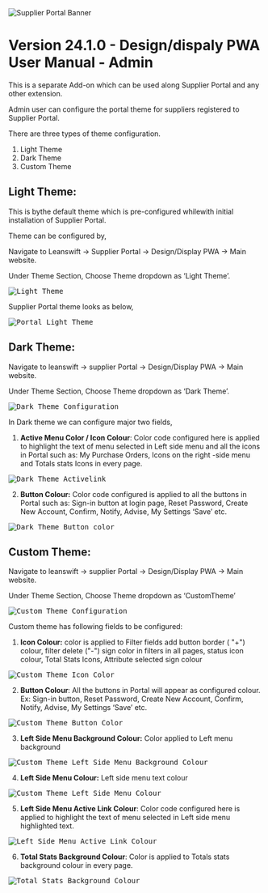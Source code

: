 ﻿<img alt ="Supplier Portal Banner" src="../../images/pwa/SupplierPortal_Banner.png">

# Version 24.1.0 - Design/dispaly PWA User Manual - Admin

This is a separate Add-on which can be used along Supplier Portal and any other extension.

Admin user can configure the portal theme for suppliers registered to Supplier Portal.

There are three types of theme configuration.

1. Light Theme 
2. Dark Theme
3. Custom Theme 

## Light Theme:

This is bythe default theme which is pre-configured whilewith initial installation of Supplier Portal. 

Theme can be configured by,

Navigate to Leanswift -> Supplier Portal -> Design/Display PWA -> Main website.

Under Theme Section, Choose Theme dropdown as ‘Light Theme’.

<kbd>
<img alt="Light Theme" src="../../images/pwa/design_display_PWA/light_theme.png"> 
</kbd>

Supplier Portal theme looks as below,

<kbd>
<img alt="Portal Light Theme" src="../../images/pwa/design_display_PWA/portal_light-theme.png"> 
</kbd>


## Dark Theme:

Navigate to leanswift -> supplier Portal -> Design/Display PWA -> Main website.

Under Theme Section, Choose Theme dropdown as ‘Dark Theme’.

<kbd>
<img alt="Dark Theme Configuration" src="../../images/pwa/design_display_PWA/dark_theme_configuration.png"> 
</kbd>

In Dark theme we can configure major two fields,

1. **Active Menu Color / Icon Colour**: Color code configured here is applied to highlight the text of menu selected in Left side menu and all the icons in Portal such as: My Purchase Orders, Icons on the right -side menu and Totals stats Icons in every page. 

<kbd>
<img alt="Dark Theme Activelink" src="../../images/pwa/design_display_PWA/dark_theme_frontend_activelink.png"> 
</kbd>

2. **Button Colour:** Color code configured is applied to all the buttons in Portal such as: Sign-in button at login page, Reset Password, Create New Account, Confirm, Notify, Advise, My Settings ‘Save’ etc. 

<kbd>
<img alt="Dark Theme Button color" src="../../images/pwa/design_display_PWA/dark_theme_frontend_buttoncolor.png"> 
</kbd>


## Custom Theme:

Navigate to leanswift -> supplier Portal -> Design/Display PWA -> Main website.

Under Theme Section, Choose Theme dropdown as ‘CustomTheme’

<kbd>
<img alt="Custom Theme Configuration" src="../../images/pwa/design_display_PWA/custom_theme_configuration.png"> 
</kbd>

Custom theme has following fields to be configured:

1. **Icon Colour:** color is applied to Filter fields add button border ( "+") colour, filter delete ("-") sign color in filters in all pages, status icon colour, Total Stats Icons, Attribute selected sign colour

<kbd>
<img alt="Custom Theme Icon Color" src="../../images/pwa/design_display_PWA/custom_theme_icon_color.png"> 
</kbd>

2. **Button Colour**: All the buttons in Portal will appear as configured colour. Ex: Sign-in button, Reset Password, Create New Account, Confirm, Notify, Advise, My Settings ‘Save’ etc. 

<kbd>
<img alt="Custom Theme Button Color" src="../../images/pwa/design_display_PWA/custom_theme_button_color.png"> 
</kbd>

3. **Left Side Menu Background Colour:** Color applied to Left menu background

<kbd>
<img alt="Custom Theme Left Side Menu Background Colour" src="../../images/pwa/design_display_PWA/custom_theme_leftmenubackground_color.png"> 
</kbd>

4. **Left Side Menu Colour:** Left side menu text colour 

<kbd>
<img alt="Custom Theme Left Side Menu Colour" src="../../images/pwa/design_display_PWA/custom_theme_leftsidemenu_color.png"> 
</kbd>


5. **Left Side Menu Active Link Colour**: Color code configured here is applied to highlight the text of menu selected in Left side menu highlighted text. 

<kbd>
<img alt="Left Side Menu Active Link Colour" src="../../images/pwa/design_display_PWA/custom_theme_leftmenu_activelink_color.png"> 
</kbd>

6. **Total Stats Background Colour**: Color is applied to Totals stats background colour in every page.

<kbd>
<img alt="Total Stats Background Colour" src="../../images/pwa/design_display_PWA/custom_theme_total_stats_background_color.png"> 
</kbd>



